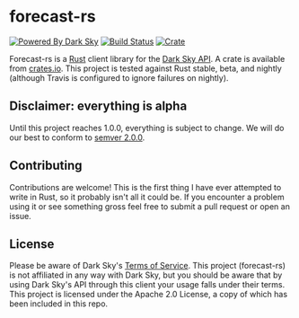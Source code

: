 # forecast-rs

[![Powered By Dark Sky](https://darksky.net/dev/img/attribution/poweredby-oneline.png)](https://darksky.net/poweredby/)
[![Build Status](https://travis-ci.org/jgrillo/forecast-rs.svg?branch=master)](https://travis-ci.org/jgrillo/forecast-rs)
[![Crate](https://img.shields.io/crates/v/forecast.svg)](https://crates.io/crates/forecast)

Forecast-rs is a [Rust](https://www.rust-lang.org) client library for the [Dark
Sky API](https://darksky.net/dev/). A crate is available from
[crates.io](https://crates.io). This project is tested against Rust stable, beta,
and nightly (although Travis is configured to ignore failures on nightly).

## Disclaimer: everything is alpha

Until this project reaches 1.0.0, everything is subject to change. We will do
our best to conform to [semver 2.0.0](http://semver.org).

## Contributing

Contributions are welcome! This is the first thing I have ever attempted to
write in Rust, so it probably isn't all it could be. If you encounter a problem
using it or see something gross feel free to submit a pull request or open an
issue.

## License

Please be aware of Dark Sky's [Terms of
Service](https://darksky.net/dev/docs/terms). This project (forecast-rs) is not
affiliated in any way with Dark Sky, but you should be aware that by using Dark
Sky's API through this client your usage falls under their terms. This project
is licensed under the Apache 2.0 License, a copy of which has been included in
this repo.
